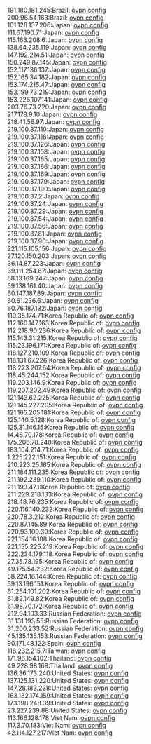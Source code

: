 191.180.181.245:Brazil: [ovpn config](vpn/191_180_181_245.ovpn)  
200.96.54.163:Brazil: [ovpn config](vpn/200_96_54_163.ovpn)  
101.128.137.206:Japan: [ovpn config](vpn/101_128_137_206.ovpn)  
111.67.190.71:Japan: [ovpn config](vpn/111_67_190_71.ovpn)  
115.163.208.6:Japan: [ovpn config](vpn/115_163_208_6.ovpn)  
138.64.235.119:Japan: [ovpn config](vpn/138_64_235_119.ovpn)  
147.192.214.51:Japan: [ovpn config](vpn/147_192_214_51.ovpn)  
150.249.87.145:Japan: [ovpn config](vpn/150_249_87_145.ovpn)  
152.117.136.137:Japan: [ovpn config](vpn/152_117_136_137.ovpn)  
152.165.34.182:Japan: [ovpn config](vpn/152_165_34_182.ovpn)  
153.174.215.47:Japan: [ovpn config](vpn/153_174_215_47.ovpn)  
153.199.73.219:Japan: [ovpn config](vpn/153_199_73_219.ovpn)  
153.226.107.141:Japan: [ovpn config](vpn/153_226_107_141.ovpn)  
203.76.73.220:Japan: [ovpn config](vpn/203_76_73_220.ovpn)  
217.178.9.10:Japan: [ovpn config](vpn/217_178_9_10.ovpn)  
218.41.56.97:Japan: [ovpn config](vpn/218_41_56_97.ovpn)  
219.100.37.110:Japan: [ovpn config](vpn/219_100_37_110.ovpn)  
219.100.37.118:Japan: [ovpn config](vpn/219_100_37_118.ovpn)  
219.100.37.126:Japan: [ovpn config](vpn/219_100_37_126.ovpn)  
219.100.37.158:Japan: [ovpn config](vpn/219_100_37_158.ovpn)  
219.100.37.165:Japan: [ovpn config](vpn/219_100_37_165.ovpn)  
219.100.37.166:Japan: [ovpn config](vpn/219_100_37_166.ovpn)  
219.100.37.169:Japan: [ovpn config](vpn/219_100_37_169.ovpn)  
219.100.37.179:Japan: [ovpn config](vpn/219_100_37_179.ovpn)  
219.100.37.190:Japan: [ovpn config](vpn/219_100_37_190.ovpn)  
219.100.37.2:Japan: [ovpn config](vpn/219_100_37_2.ovpn)  
219.100.37.24:Japan: [ovpn config](vpn/219_100_37_24.ovpn)  
219.100.37.29:Japan: [ovpn config](vpn/219_100_37_29.ovpn)  
219.100.37.54:Japan: [ovpn config](vpn/219_100_37_54.ovpn)  
219.100.37.56:Japan: [ovpn config](vpn/219_100_37_56.ovpn)  
219.100.37.81:Japan: [ovpn config](vpn/219_100_37_81.ovpn)  
219.100.37.90:Japan: [ovpn config](vpn/219_100_37_90.ovpn)  
221.115.105.156:Japan: [ovpn config](vpn/221_115_105_156.ovpn)  
27.120.150.203:Japan: [ovpn config](vpn/27_120_150_203.ovpn)  
36.14.87.223:Japan: [ovpn config](vpn/36_14_87_223.ovpn)  
39.111.254.67:Japan: [ovpn config](vpn/39_111_254_67.ovpn)  
58.13.169.247:Japan: [ovpn config](vpn/58_13_169_247.ovpn)  
59.138.161.40:Japan: [ovpn config](vpn/59_138_161_40.ovpn)  
60.147.187.89:Japan: [ovpn config](vpn/60_147_187_89.ovpn)  
60.61.236.6:Japan: [ovpn config](vpn/60_61_236_6.ovpn)  
60.76.187.132:Japan: [ovpn config](vpn/60_76_187_132.ovpn)  
110.35.174.71:Korea Republic of: [ovpn config](vpn/110_35_174_71.ovpn)  
112.160.147.163:Korea Republic of: [ovpn config](vpn/112_160_147_163.ovpn)  
112.218.90.236:Korea Republic of: [ovpn config](vpn/112_218_90_236.ovpn)  
115.143.31.215:Korea Republic of: [ovpn config](vpn/115_143_31_215.ovpn)  
115.23.196.171:Korea Republic of: [ovpn config](vpn/115_23_196_171.ovpn)  
118.127.210.109:Korea Republic of: [ovpn config](vpn/118_127_210_109.ovpn)  
118.131.67.226:Korea Republic of: [ovpn config](vpn/118_131_67_226.ovpn)  
118.223.207.64:Korea Republic of: [ovpn config](vpn/118_223_207_64.ovpn)  
118.45.244.152:Korea Republic of: [ovpn config](vpn/118_45_244_152.ovpn)  
119.203.146.9:Korea Republic of: [ovpn config](vpn/119_203_146_9.ovpn)  
119.207.202.49:Korea Republic of: [ovpn config](vpn/119_207_202_49.ovpn)  
121.143.62.225:Korea Republic of: [ovpn config](vpn/121_143_62_225.ovpn)  
121.145.227.205:Korea Republic of: [ovpn config](vpn/121_145_227_205.ovpn)  
121.165.205.181:Korea Republic of: [ovpn config](vpn/121_165_205_181.ovpn)  
125.140.5.128:Korea Republic of: [ovpn config](vpn/125_140_5_128.ovpn)  
125.31.146.15:Korea Republic of: [ovpn config](vpn/125_31_146_15.ovpn)  
14.48.70.178:Korea Republic of: [ovpn config](vpn/14_48_70_178.ovpn)  
175.206.78.240:Korea Republic of: [ovpn config](vpn/175_206_78_240.ovpn)  
183.104.214.71:Korea Republic of: [ovpn config](vpn/183_104_214_71.ovpn)  
1.225.222.151:Korea Republic of: [ovpn config](vpn/1_225_222_151.ovpn)  
210.223.25.185:Korea Republic of: [ovpn config](vpn/210_223_25_185.ovpn)  
211.184.111.235:Korea Republic of: [ovpn config](vpn/211_184_111_235.ovpn)  
211.192.239.110:Korea Republic of: [ovpn config](vpn/211_192_239_110.ovpn)  
211.193.47.1:Korea Republic of: [ovpn config](vpn/211_193_47_1.ovpn)  
211.229.218.133:Korea Republic of: [ovpn config](vpn/211_229_218_133.ovpn)  
218.48.76.235:Korea Republic of: [ovpn config](vpn/218_48_76_235.ovpn)  
220.116.140.232:Korea Republic of: [ovpn config](vpn/220_116_140_232.ovpn)  
220.78.3.212:Korea Republic of: [ovpn config](vpn/220_78_3_212.ovpn)  
220.87.145.89:Korea Republic of: [ovpn config](vpn/220_87_145_89.ovpn)  
220.93.109.39:Korea Republic of: [ovpn config](vpn/220_93_109_39.ovpn)  
221.154.16.188:Korea Republic of: [ovpn config](vpn/221_154_16_188.ovpn)  
221.155.225.219:Korea Republic of: [ovpn config](vpn/221_155_225_219.ovpn)  
222.234.179.118:Korea Republic of: [ovpn config](vpn/222_234_179_118.ovpn)  
27.35.78.195:Korea Republic of: [ovpn config](vpn/27_35_78_195.ovpn)  
49.175.54.232:Korea Republic of: [ovpn config](vpn/49_175_54_232.ovpn)  
58.224.16.144:Korea Republic of: [ovpn config](vpn/58_224_16_144.ovpn)  
59.13.196.151:Korea Republic of: [ovpn config](vpn/59_13_196_151.ovpn)  
61.254.101.202:Korea Republic of: [ovpn config](vpn/61_254_101_202.ovpn)  
61.82.149.82:Korea Republic of: [ovpn config](vpn/61_82_149_82.ovpn)  
61.98.70.172:Korea Republic of: [ovpn config](vpn/61_98_70_172.ovpn)  
212.94.103.33:Russian Federation: [ovpn config](vpn/212_94_103_33.ovpn)  
31.131.193.55:Russian Federation: [ovpn config](vpn/31_131_193_55.ovpn)  
31.200.233.52:Russian Federation: [ovpn config](vpn/31_200_233_52.ovpn)  
45.135.135.153:Russian Federation: [ovpn config](vpn/45_135_135_153.ovpn)  
90.171.48.122:Spain: [ovpn config](vpn/90_171_48_122.ovpn)  
118.232.215.7:Taiwan: [ovpn config](vpn/118_232_215_7.ovpn)  
171.96.154.102:Thailand: [ovpn config](vpn/171_96_154_102.ovpn)  
49.228.98.169:Thailand: [ovpn config](vpn/49_228_98_169.ovpn)  
136.36.173.240:United States: [ovpn config](vpn/136_36_173_240.ovpn)  
137.125.131.220:United States: [ovpn config](vpn/137_125_131_220.ovpn)  
147.28.183.238:United States: [ovpn config](vpn/147_28_183_238.ovpn)  
163.182.174.159:United States: [ovpn config](vpn/163_182_174_159.ovpn)  
173.198.248.39:United States: [ovpn config](vpn/173_198_248_39.ovpn)  
23.227.239.88:United States: [ovpn config](vpn/23_227_239_88.ovpn)  
113.166.128.178:Viet Nam: [ovpn config](vpn/113_166_128_178.ovpn)  
117.3.70.183:Viet Nam: [ovpn config](vpn/117_3_70_183.ovpn)  
42.114.127.217:Viet Nam: [ovpn config](vpn/42_114_127_217.ovpn)  

